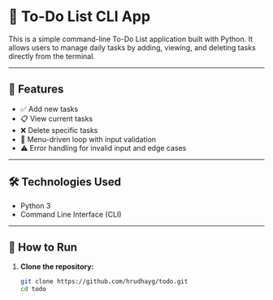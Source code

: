 # 📝 To-Do List CLI App

This is a simple command-line To-Do List application built with Python. It allows users to manage daily tasks by adding, viewing, and deleting tasks directly from the terminal.

---

## 🚀 Features

- ✅ Add new tasks
- 📋 View current tasks
- ❌ Delete specific tasks
- 🔁 Menu-driven loop with input validation
- ⚠️ Error handling for invalid input and edge cases

---

## 🛠 Technologies Used

- Python 3
- Command Line Interface (CLI)

---

## 🧪 How to Run

1. **Clone the repository:**
   ```bash
   git clone https://github.com/hrudhayg/todo.git
   cd todo
